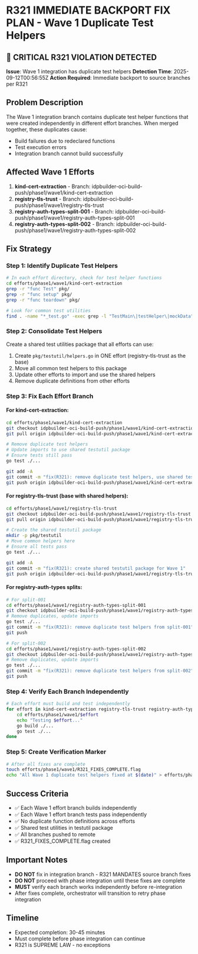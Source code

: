 # R321 IMMEDIATE BACKPORT FIX PLAN - Wave 1 Duplicate Test Helpers

## 🔴 CRITICAL R321 VIOLATION DETECTED
**Issue**: Wave 1 integration has duplicate test helpers
**Detection Time**: 2025-09-12T00:56:55Z
**Action Required**: Immediate backport to source branches per R321

## Problem Description
The Wave 1 integration branch contains duplicate test helper functions that were created independently in different effort branches. When merged together, these duplicates cause:
- Build failures due to redeclared functions
- Test execution errors
- Integration branch cannot build successfully

## Affected Wave 1 Efforts
1. **kind-cert-extraction** - Branch: idpbuilder-oci-build-push/phase1/wave1/kind-cert-extraction
2. **registry-tls-trust** - Branch: idpbuilder-oci-build-push/phase1/wave1/registry-tls-trust  
3. **registry-auth-types-split-001** - Branch: idpbuilder-oci-build-push/phase1/wave1/registry-auth-types-split-001
4. **registry-auth-types-split-002** - Branch: idpbuilder-oci-build-push/phase1/wave1/registry-auth-types-split-002

## Fix Strategy

### Step 1: Identify Duplicate Test Helpers
```bash
# In each effort directory, check for test helper functions
cd efforts/phase1/wave1/kind-cert-extraction
grep -r "func Test" pkg/
grep -r "func setup" pkg/
grep -r "func teardown" pkg/

# Look for common test utilities
find . -name "*_test.go" -exec grep -l "TestMain\|testHelper\|mockData" {} \;
```

### Step 2: Consolidate Test Helpers
Create a shared test utilities package that all efforts can use:

1. Create `pkg/testutil/helpers.go` in ONE effort (registry-tls-trust as the base)
2. Move all common test helpers to this package
3. Update other efforts to import and use the shared helpers
4. Remove duplicate definitions from other efforts

### Step 3: Fix Each Effort Branch

#### For kind-cert-extraction:
```bash
cd efforts/phase1/wave1/kind-cert-extraction
git checkout idpbuilder-oci-build-push/phase1/wave1/kind-cert-extraction
git pull origin idpbuilder-oci-build-push/phase1/wave1/kind-cert-extraction

# Remove duplicate test helpers
# Update imports to use shared testutil package
# Ensure tests still pass
go test ./...

git add -A
git commit -m "fix(R321): remove duplicate test helpers, use shared testutil package"
git push origin idpbuilder-oci-build-push/phase1/wave1/kind-cert-extraction
```

#### For registry-tls-trust (base with shared helpers):
```bash
cd efforts/phase1/wave1/registry-tls-trust
git checkout idpbuilder-oci-build-push/phase1/wave1/registry-tls-trust
git pull origin idpbuilder-oci-build-push/phase1/wave1/registry-tls-trust

# Create the shared testutil package
mkdir -p pkg/testutil
# Move common helpers here
# Ensure all tests pass
go test ./...

git add -A
git commit -m "fix(R321): create shared testutil package for Wave 1"
git push origin idpbuilder-oci-build-push/phase1/wave1/registry-tls-trust
```

#### For registry-auth-types splits:
```bash
# For split-001
cd efforts/phase1/wave1/registry-auth-types-split-001
git checkout idpbuilder-oci-build-push/phase1/wave1/registry-auth-types-split-001
# Remove duplicates, update imports
go test ./...
git commit -m "fix(R321): remove duplicate test helpers from split-001"
git push

# For split-002
cd efforts/phase1/wave1/registry-auth-types-split-002
git checkout idpbuilder-oci-build-push/phase1/wave1/registry-auth-types-split-002
# Remove duplicates, update imports
go test ./...
git commit -m "fix(R321): remove duplicate test helpers from split-002"
git push
```

### Step 4: Verify Each Branch Independently
```bash
# Each effort must build and test independently
for effort in kind-cert-extraction registry-tls-trust registry-auth-types-split-001 registry-auth-types-split-002; do
    cd efforts/phase1/wave1/$effort
    echo "Testing $effort..."
    go build ./...
    go test ./...
done
```

### Step 5: Create Verification Marker
```bash
# After all fixes are complete
touch efforts/phase1/wave1/R321_FIXES_COMPLETE.flag
echo "All Wave 1 duplicate test helpers fixed at $(date)" > efforts/phase1/wave1/R321_FIXES_COMPLETE.flag
```

## Success Criteria
- ✅ Each Wave 1 effort branch builds independently
- ✅ Each Wave 1 effort branch tests pass independently  
- ✅ No duplicate function definitions across efforts
- ✅ Shared test utilities in testutil package
- ✅ All branches pushed to remote
- ✅ R321_FIXES_COMPLETE.flag created

## Important Notes
- **DO NOT** fix in integration branch - R321 MANDATES source branch fixes
- **DO NOT** proceed with phase integration until these fixes are complete
- **MUST** verify each branch works independently before re-integration
- After fixes complete, orchestrator will transition to retry phase integration

## Timeline
- Expected completion: 30-45 minutes
- Must complete before phase integration can continue
- R321 is SUPREME LAW - no exceptions